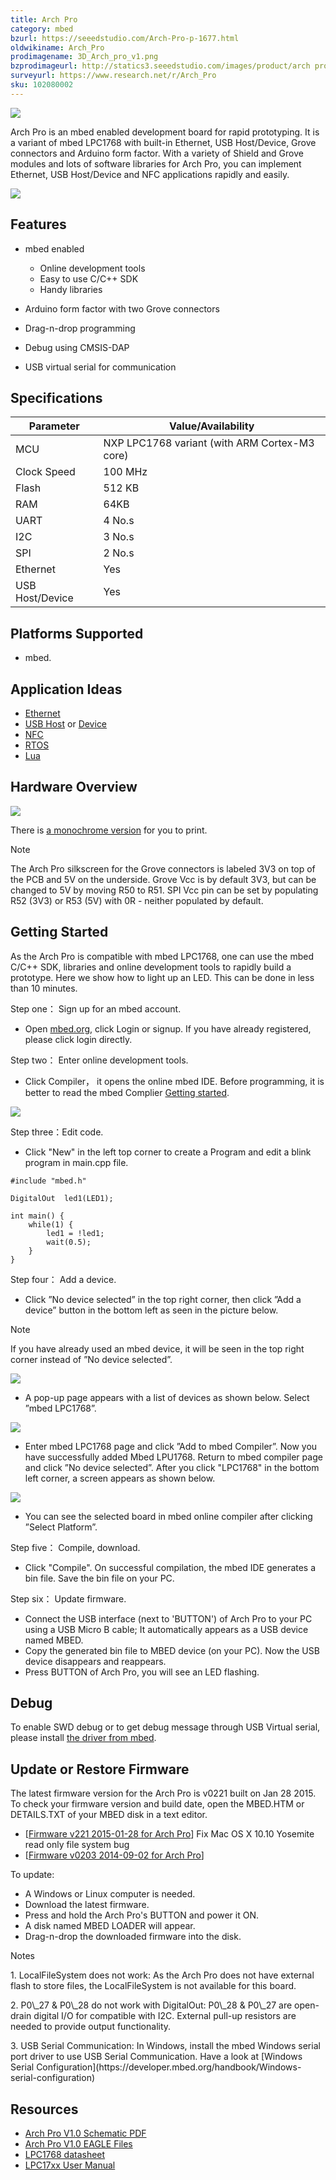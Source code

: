 ```yaml
---
title: Arch Pro
category: mbed
bzurl: https://seeedstudio.com/Arch-Pro-p-1677.html
oldwikiname: Arch_Pro
prodimagename: 3D_Arch_pro_v1.png
bzprodimageurl: http://statics3.seeedstudio.com/images/product/arch pro.jpg
surveyurl: https://www.research.net/r/Arch_Pro
sku: 102080002
---
```


![](/https://github.com/SeeedDoc/WikiMigrationSync/raw/master/docs/assets/Arch_Pro/img/3D_Arch_pro_v1.png)

Arch Pro is an mbed enabled development board for rapid prototyping. It is a variant of mbed LPC1768 with built-in Ethernet, USB Host/Device, Grove connectors and Arduino form factor. With a variety of Shield and Grove modules and lots of software libraries for Arch Pro, you can implement Ethernet, USB Host/Device and NFC applications rapidly and easily.

[![](/https://github.com/SeeedDoc/WikiMigrationSync/raw/master/docs/assets/common/Get_One_Now_Banner.png)](http://www.seeedstudio.com/depot/Arch-Pro-p-1677.html)

Features
--------

-   mbed enabled
    -   Online development tools
    -   Easy to use C/C++ SDK
    -   Handy libraries

-   Arduino form factor with two Grove connectors
-   Drag-n-drop programming
-   Debug using CMSIS-DAP
-   USB virtual serial for communication

Specifications
-------------

| Parameter       | Value/Availability                            |
|-----------------|-----------------------------------------------|
| MCU             | NXP LPC1768 variant (with ARM Cortex-M3 core) |
| Clock Speed     | 100 MHz                                       |
| Flash           | 512 KB                                        |
| RAM             | 64KB                                          |
| UART            | 4 No.s                                        |
| I2C             | 3 No.s                                        |
| SPI             | 2 No.s                                        |
| Ethernet        | Yes                                           |
| USB Host/Device | Yes                                           |

 Platforms Supported
-----------------

-   mbed.

Application Ideas
-----------------

-   [Ethernet](https://mbed.org/handbook/Ethernet-Interface)
-   [USB Host](https://mbed.org/handbook/USBHost) or [Device](https://mbed.org/handbook/USBDevice)
-   [NFC](https://mbed.org/users/yihui/notebook/rapid-prototyping-with-nfc/)
-   [RTOS](https://mbed.org/handbook/RTOS)
-   [Lua](http://mbed.org/users/jsnyder/notebook/elua-preliminary-port/)

Hardware Overview
-----------------

![](/https://github.com/SeeedDoc/WikiMigrationSync/raw/master/docs/assets/Arch_Pro/img/Arch_pro_v1_pinout.png)

There is [a monochrome version](http://seeed-studio.github.io/Artwork/images/arch_pro_v1_pinout_mono.png) for you to print.

<div class="admonition note">
<p class="admonition-title">Note</p>
The Arch Pro silkscreen for the Grove connectors is labeled 3V3 on top of the PCB and 5V on the underside. Grove Vcc is by default 3V3, but can be changed to 5V by moving R50 to R51. SPI Vcc pin can be set by populating R52 (3V3) or R53 (5V) with 0R - neither populated by default.
</div>

Getting Started
---------------

As the Arch Pro is compatible with mbed LPC1768, one can use the mbed C/C++ SDK, libraries and online development tools to rapidly build a prototype.
Here we show how to light up an LED. This can be done in less than 10 minutes.

Step one： Sign up for an mbed account.

-   Open [mbed.org](https://developer.mbed.org/), click Login or signup. If you have already registered, please click login directly.

Step two： Enter online development tools.

-   Click Compiler， it opens the online mbed IDE. Before programming, it is better to read the mbed Complier [Getting started](https://developer.mbed.org/getting-started/).

![](/https://github.com/SeeedDoc/WikiMigrationSync/raw/master/docs/assets/Arch_Pro/img/Open_Compiler.jpg)

Step three：Edit code.

-   Click "New" in the left top corner to create a Program and edit a blink program in main.cpp file.

```
#include "mbed.h"
 
DigitalOut  led1(LED1);
 
int main() {
    while(1) {
        led1 = !led1; 
        wait(0.5); 
    }
}
```

Step four： Add a device.

-   Click ”No device selected” in the top right corner, then click ”Add a device” button in the bottom left as seen in the picture below.

<div class="admonition note">
<p class="admonition-title">Note</p>
If you have already used an mbed device, it will be seen in the top right corner instead of ”No device selected”.
</div>

![](/https://github.com/SeeedDoc/WikiMigrationSync/raw/master/docs/assets/Arch_Pro/img/选择设备.jpg)

-   A pop-up page appears with a list of devices as shown below. Select ”mbed LPC1768”.

![](/https://github.com/SeeedDoc/WikiMigrationSync/raw/master/docs/assets/Arch_Pro/img/选择设备1.jpg)

-   Enter mbed LPC1768 page and click ”Add to mbed Compiler”. Now you have successfully added Mbed LPU1768. Return to mbed compiler page and click ”No device selected”. After you click "LPC1768" in the bottom left corner, a screen appears as shown below.

![](/https://github.com/SeeedDoc/WikiMigrationSync/raw/master/docs/assets/Arch_Pro/img/Arch_pro_add_platform.png)

-   You can see the selected board in mbed online compiler after clicking ”Select Platform”.

Step five： Compile, download.

-   Click "Compile". On successful compilation, the mbed IDE generates a bin file. Save the bin file on your PC.

Step six： Update firmware.

-   Connect the USB interface (next to 'BUTTON') of Arch Pro to your PC using a USB Micro B cable; It automatically appears as a USB device named MBED.
-   Copy the generated bin file to MBED device (on your PC). Now the USB device disappears and reappears.
-   Press BUTTON of Arch Pro, you will see an LED flashing.

Debug
-----

To enable SWD debug or to get debug message through USB Virtual serial, please install [the driver from mbed](https://developer.mbed.org/handbook/Windows-serial-configuration).

Update or Restore Firmware
--------------------------

The latest firmware version for the Arch Pro is v0221 built on Jan 28 2015. To check your firmware version and build date, open the MBED.HTM or DETAILS.TXT of your MBED disk in a text editor.

-   \[[Firmware v221 2015-01-28 for Arch Pro](https://developer.mbed.org/media/uploads/yihui/lpc11u35_lpc1768_if_mbed_20150128.bin)\] Fix Mac OS X 10.10 Yosemite read only file system bug
-   \[[Firmware v0203 2014-09-02 for Arch Pro](https://github.com/xiongyihui/CMSIS-DAP/raw/arch_pro/interface/mdk/lpc11u35/lpc11u35_lpc1768_if_mbed_bootloader.bin)\]

To update:

-   A Windows or Linux computer is needed.
-   Download the latest firmware.
-   Press and hold the Arch Pro's BUTTON and power it ON.
-   A disk named MBED LOADER will appear.
-   Drag-n-drop the downloaded firmware into the disk.

<div class="admonition note">
<p class="admonition-title">Notes</p>
<p> 1. LocalFileSystem does not work:
As the Arch Pro does not have external flash to store files, the LocalFileSystem is not available for this board.</p>

<p> 2. P0\_27 & P0\_28 do not work with DigitalOut:
P0\_28 & P0\_27 are open-drain digital I/O for compatible with I2C. External pull-up resistors are needed to provide output functionality.</p>

<p> 3. USB Serial Communication:
In Windows, install the mbed Windows serial port driver to use USB Serial Communication. Have a look at [Windows Serial Configuration](https://developer.mbed.org/handbook/Windows-serial-configuration)</p>
</div>

Resources
---------

-   [Arch Pro V1.0 Schematic PDF](/https://github.com/SeeedDoc/WikiMigrationSync/raw/master/docs/assets/Arch_Pro/res/Arch_Pro_V1.0_Schematic.pdf)
-   [Arch Pro V1.0 EAGLE Files](/https://github.com/SeeedDoc/WikiMigrationSync/raw/master/docs/assets/Arch_Pro/res/Arch_Pro_V1.0.zip)
-   [LPC1768 datasheet](/https://github.com/SeeedDoc/WikiMigrationSync/raw/master/docs/assets/Arch_Pro/res/LPC1769_68_67_66_65_64_63.pdf)
-   [LPC17xx User Manual](/https://github.com/SeeedDoc/WikiMigrationSync/raw/master/docs/assets/Arch_Pro/res/LPC17xxUserManual.pdf)

<!-- This Markdown file was created from http://www.seeedstudio.com/wiki/Arch_Pro -->
